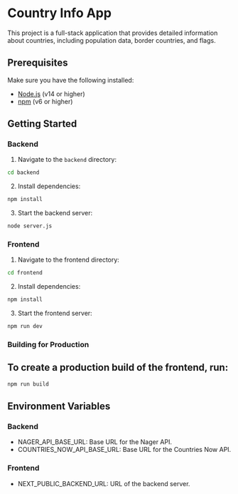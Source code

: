# Country Info App

This project is a full-stack application that provides detailed information about countries, including population data, border countries, and flags.

## Prerequisites

Make sure you have the following installed:

- [Node.js](https://nodejs.org/) (v14 or higher)
- [npm](https://www.npmjs.com/) (v6 or higher)

## Getting Started

### Backend

1. Navigate to the `backend` directory:

```bash
cd backend
```

2. Install dependencies:

```bash
npm install
```

3. Start the backend server:

```bash
node server.js
```

### Frontend

1. Navigate to the frontend directory:

```bash
cd frontend
```

2. Install dependencies:

```bash
npm install
```

3. Start the frontend server:

```bash
npm run dev
```

### Building for Production

## To create a production build of the frontend, run:

```bash
npm run build
```

## Environment Variables

### Backend

- NAGER_API_BASE_URL: Base URL for the Nager API.
- COUNTRIES_NOW_API_BASE_URL: Base URL for the Countries Now API.

### Frontend

- NEXT_PUBLIC_BACKEND_URL: URL of the backend server.
